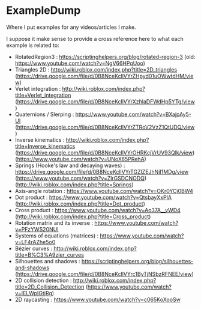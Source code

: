 # ExampleDump
Where I put examples for any videos/articles I make.

I suppose it make sense to provide a cross reference here to what each example is related to:

- RotatedRegion3 : https://scriptinghelpers.org/blog/rotated-region-3 (old: https://www.youtube.com/watch?v=NgV66HPqUoo)
- Triangles 2D :  http://wiki.roblox.com/index.php?title=2D_triangles (https://drive.google.com/file/d/0B8NceKcllVYrZHpyd01uOWwtdHM/view)
- Verlet integration :  http://wiki.roblox.com/index.php?title=Verlet_integration (https://drive.google.com/file/d/0B8NceKcllVYrXzhlaDFWdHp5YTg/view)
- Quaternions / Slerping : https://www.youtube.com/watch?v=BXajpAy5-UI (https://drive.google.com/file/d/0B8NceKcllVYrZTRoV2VzZ1QtUDQ/view)
- Inverse kinematics : http://wiki.roblox.com/index.php?title=Inverse_kinematics (https://drive.google.com/file/d/0B8NceKcllVYrOHRKcjVrUV93Qlk/view) (https://www.youtube.com/watch?v=UNoX65PRehA)
- Springs (Hooke's law and decaying waves) : https://drive.google.com/file/d/0B8NceKcllVYrTGZlZEJhNjI1MDg/view (https://www.youtube.com/watch?v=ZlrGSDCNODQ) (http://wiki.roblox.com/index.php?title=Springs)
- Axis-angle rotation : https://www.youtube.com/watch?v=OKr0YCj0BW4
- Dot product : https://www.youtube.com/watch?v=QtsbayXxPIA (http://wiki.roblox.com/index.php?title=Dot_product)
- Cross product : https://www.youtube.com/watch?v=Ao37A__vWD4 (http://wiki.roblox.com/index.php?title=Cross_product)
- Rotation matrix and its inverse : https://www.youtube.com/watch?v=PFzYWS20NUI
- Systems of equations (matrices) : https://www.youtube.com/watch?v=LF4rAZhe5o0
- Bézier curves : http://wiki.roblox.com/index.php?title=B%C3%A9zier_curves
- Silhouettes and shadows : https://scriptinghelpers.org/blog/silhouettes-and-shadows (https://drive.google.com/file/d/0B8NceKcllVYrc1ByTjNSbzRFNEE/view)
- 2D collision detection : http://wiki.roblox.com/index.php?title=2D_Collision_Detection (https://www.youtube.com/watch?v=IELWpIGtjRg)
- 2D raycasting : https://www.youtube.com/watch?v=c065KoXooSw
